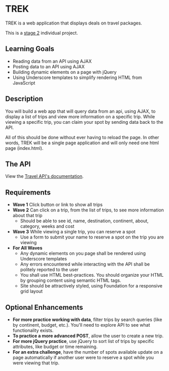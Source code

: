 # TREK

TREK is a web application that displays deals on travel packages.

This is a [stage 2](https://github.com/Ada-Developers-Academy/pedagogy/blob/master/rule-of-three.md) individual project.

## Learning Goals

- Reading data from an API using AJAX
- Posting data to an API using AJAX
- Building dynamic elements on a page with jQuery
- Using Underscore templates to simplify rendering HTML from JavaScript

## Description

You will build a web app that will query data from an api, using AJAX, to display a list of trips and view more information on a specific trip. While viewing a specific trip, you can claim your spot by sending data back to the API.

All of this should be done without ever having to reload the page. In other words, TREK will be a single page application and will only need one html page (index.html).

## The API

View the [Travel API's documentation](https://github.com/AdaGold/trip_api).

## Requirements
- **Wave 1** Click button or link to show all trips
- **Wave 2** Can click on a trip, from the list of trips, to see more information about that trip
  - Should be able to see id, name, destination, continent, about, category, weeks and cost
- **Wave 3** While viewing a single trip, you can reserve a spot
  - Use a form to submit your name to reserve a spot on the trip you are viewing
- **For All Waves**
  - Any dynamic elements on you page shall be rendered using Underscore templates
  - Any errors encountered while interacting with the API shall be politely reported to the user
  - You shall use HTML best-practices. You should organize your HTML by grouping content using semantic HTML tags.
  - Site should be attractively styled, using Foundation for a responsive grid layout


## Optional Enhancements

- **For more practice working with data**, filter trips by search queries (like by continent, budget, etc.). You'll need to explore API to see what functionality exists.
- **To practice a more advanced POST**, allow the user to create a new trip.
- **For more jQuery practice**, use jQuery to sort list of trips by specific attributes, like budget or time remaining.
- **For an extra challenge**, have the number of spots available update on a page automatically if another user were to reserve a spot while you were viewing that trip.

